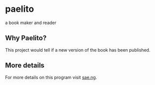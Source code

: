 # paelito

a book maker and reader

## Why Paelito?
This project would tell if a new version of the book has been published.


## More details
For more details on this program visit [sae.ng](https://sae.ng/paelito).
